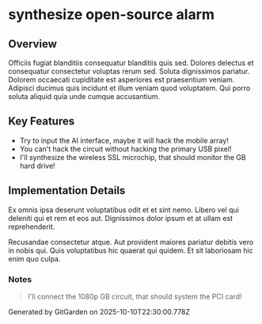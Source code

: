 # synthesize open-source alarm

## Overview
Officiis fugiat blanditiis consequatur blanditiis quis sed. Dolores delectus et consequatur consectetur voluptas rerum sed. Soluta dignissimos pariatur. Dolorem occaecati cupiditate est asperiores est praesentium veniam. Adipisci ducimus quis incidunt et illum veniam quod voluptatem. Qui porro soluta aliquid quia unde cumque accusantium.

## Key Features
- Try to input the AI interface, maybe it will hack the mobile array!
- You can't hack the circuit without hacking the primary USB pixel!
- I'll synthesize the wireless SSL microchip, that should monitor the GB hard drive!

## Implementation Details
Ex omnis ipsa deserunt voluptatibus odit et et sint nemo. Libero vel qui deleniti qui et rem et eos aut. Dignissimos dolor ipsum et at ullam est reprehenderit.
 Recusandae consectetur atque. Aut provident maiores pariatur debitis vero in nobis qui. Quis voluptatibus hic quaerat qui quidem. Et sit laboriosam hic enim quo culpa.

### Notes
> I'll connect the 1080p GB circuit, that should system the PCI card!

Generated by GitGarden on 2025-10-10T22:30:00.778Z